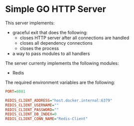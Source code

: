 # Simple GO HTTP Server

This server implements:
 * graceful exit that does the following:
    * closes HTTP server after all connections are handled
    * closes all dependency connections
    * closes the process
 * a way to pass modules to all handlers 

The server currenty implements the following modules:
 * Redis


The required environment variables are the following:
```ini
PORT=8081

REDIS_CLIENT_ADDRESS="host.docker.internal:6379"
REDIS_CLIENT_USERNAME=""
REDIS_CLIENT_PASSWORD=""
REDIS_CLIENT_DB_INDEX=0
REDIS_CLIENT_CONN_NAME="Redis-Client"
```
